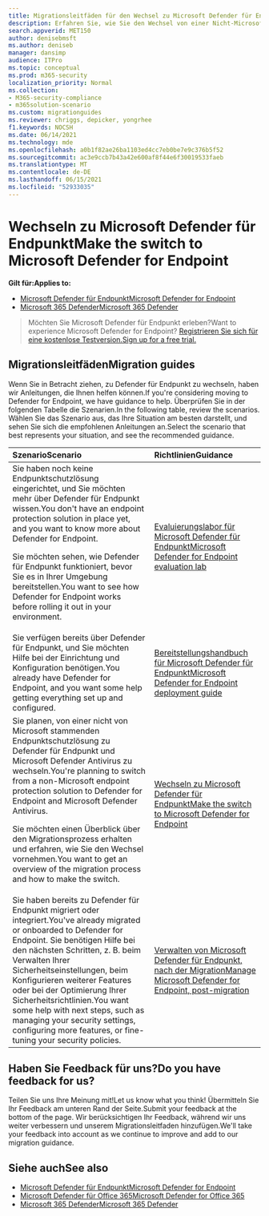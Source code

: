 ```yaml
---
title: Migrationsleitfäden für den Wechsel zu Microsoft Defender für Endpunkt
description: Erfahren Sie, wie Sie den Wechsel von einer Nicht-Microsoft 365 Defender-Lösung zu Microsoft Defender für Endpunkt vornehmen.
search.appverid: MET150
author: denisebmsft
ms.author: deniseb
manager: dansimp
audience: ITPro
ms.topic: conceptual
ms.prod: m365-security
localization_priority: Normal
ms.collection:
- M365-security-compliance
- m365solution-scenario
ms.custom: migrationguides
ms.reviewer: chriggs, depicker, yongrhee
f1.keywords: NOCSH
ms.date: 06/14/2021
ms.technology: mde
ms.openlocfilehash: a0b1f82ae26ba1103ed4cc7eb0be7e9c376b5f52
ms.sourcegitcommit: ac3e9ccb7b43a42e600af8f44e6f30019533faeb
ms.translationtype: MT
ms.contentlocale: de-DE
ms.lasthandoff: 06/15/2021
ms.locfileid: "52933035"
---
```

# <a name="make-the-switch-to-microsoft-defender-for-endpoint"></a><span data-ttu-id="4f44b-103">Wechseln zu Microsoft Defender für Endpunkt</span><span class="sxs-lookup"><span data-stu-id="4f44b-103">Make the switch to Microsoft Defender for Endpoint</span></span>

<span data-ttu-id="4f44b-104">**Gilt für:**</span><span class="sxs-lookup"><span data-stu-id="4f44b-104">**Applies to:**</span></span>
- [<span data-ttu-id="4f44b-105">Microsoft Defender für Endpunkt</span><span class="sxs-lookup"><span data-stu-id="4f44b-105">Microsoft Defender for Endpoint</span></span>](https://go.microsoft.com/fwlink/p/?linkid=2154037)
- [<span data-ttu-id="4f44b-106">Microsoft 365 Defender</span><span class="sxs-lookup"><span data-stu-id="4f44b-106">Microsoft 365 Defender</span></span>](https://go.microsoft.com/fwlink/?linkid=2118804)

> <span data-ttu-id="4f44b-107">Möchten Sie Microsoft Defender für Endpunkt erleben?</span><span class="sxs-lookup"><span data-stu-id="4f44b-107">Want to experience Microsoft Defender for Endpoint?</span></span> [<span data-ttu-id="4f44b-108">Registrieren Sie sich für eine kostenlose Testversion.</span><span class="sxs-lookup"><span data-stu-id="4f44b-108">Sign up for a free trial.</span></span>](https://www.microsoft.com/microsoft-365/windows/microsoft-defender-atp?ocid=docs-wdatp-exposedapis-abovefoldlink)

## <a name="migration-guides"></a><span data-ttu-id="4f44b-109">Migrationsleitfäden</span><span class="sxs-lookup"><span data-stu-id="4f44b-109">Migration guides</span></span>

<span data-ttu-id="4f44b-110">Wenn Sie in Betracht ziehen, zu Defender für Endpunkt zu wechseln, haben wir Anleitungen, die Ihnen helfen können.</span><span class="sxs-lookup"><span data-stu-id="4f44b-110">If you're considering moving to Defender for Endpoint, we have guidance to help.</span></span> <span data-ttu-id="4f44b-111">Überprüfen Sie in der folgenden Tabelle die Szenarien.</span><span class="sxs-lookup"><span data-stu-id="4f44b-111">In the following table, review the scenarios.</span></span> <span data-ttu-id="4f44b-112">Wählen Sie das Szenario aus, das Ihre Situation am besten darstellt, und sehen Sie sich die empfohlenen Anleitungen an.</span><span class="sxs-lookup"><span data-stu-id="4f44b-112">Select the scenario that best represents your situation, and see the recommended guidance.</span></span>

| <span data-ttu-id="4f44b-113">Szenario</span><span class="sxs-lookup"><span data-stu-id="4f44b-113">Scenario</span></span> | <span data-ttu-id="4f44b-114">Richtlinien</span><span class="sxs-lookup"><span data-stu-id="4f44b-114">Guidance</span></span> |
|:----|:----|
| <span data-ttu-id="4f44b-115">Sie haben noch keine Endpunktschutzlösung eingerichtet, und Sie möchten mehr über Defender für Endpunkt wissen.</span><span class="sxs-lookup"><span data-stu-id="4f44b-115">You don't have an endpoint protection solution in place yet, and you want to know more about Defender for Endpoint.</span></span> <p> <span data-ttu-id="4f44b-116">Sie möchten sehen, wie Defender für Endpunkt funktioniert, bevor Sie es in Ihrer Umgebung bereitstellen.</span><span class="sxs-lookup"><span data-stu-id="4f44b-116">You want to see how Defender for Endpoint works before rolling it out in your environment.</span></span>  | [<span data-ttu-id="4f44b-117">Evaluierungslabor für Microsoft Defender für Endpunkt</span><span class="sxs-lookup"><span data-stu-id="4f44b-117">Microsoft Defender for Endpoint evaluation lab</span></span>](evaluation-lab.md)   |
| <span data-ttu-id="4f44b-118">Sie verfügen bereits über Defender für Endpunkt, und Sie möchten Hilfe bei der Einrichtung und Konfiguration benötigen.</span><span class="sxs-lookup"><span data-stu-id="4f44b-118">You already have Defender for Endpoint, and you want some help getting everything set up and configured.</span></span>  | [<span data-ttu-id="4f44b-119">Bereitstellungshandbuch für Microsoft Defender für Endpunkt</span><span class="sxs-lookup"><span data-stu-id="4f44b-119">Microsoft Defender for Endpoint deployment guide</span></span>](deployment-phases.md)  |
| <span data-ttu-id="4f44b-120">Sie planen, von einer nicht von Microsoft stammenden Endpunktschutzlösung zu Defender für Endpunkt und Microsoft Defender Antivirus zu wechseln.</span><span class="sxs-lookup"><span data-stu-id="4f44b-120">You're planning to switch from a non-Microsoft endpoint protection solution to Defender for Endpoint and Microsoft Defender Antivirus.</span></span> <p> <span data-ttu-id="4f44b-121">Sie möchten einen Überblick über den Migrationsprozess erhalten und erfahren, wie Sie den Wechsel vornehmen.</span><span class="sxs-lookup"><span data-stu-id="4f44b-121">You want to get an overview of the migration process and how to make the switch.</span></span> |[<span data-ttu-id="4f44b-122">Wechseln zu Microsoft Defender für Endpunkt</span><span class="sxs-lookup"><span data-stu-id="4f44b-122">Make the switch to Microsoft Defender for Endpoint</span></span>](switch-to-microsoft-defender-migration.md)   |
| <span data-ttu-id="4f44b-123">Sie haben bereits zu Defender für Endpunkt migriert oder integriert.</span><span class="sxs-lookup"><span data-stu-id="4f44b-123">You've already migrated or onboarded to Defender for Endpoint.</span></span> <span data-ttu-id="4f44b-124">Sie benötigen Hilfe bei den nächsten Schritten, z. B. beim Verwalten Ihrer Sicherheitseinstellungen, beim Konfigurieren weiterer Features oder bei der Optimierung Ihrer Sicherheitsrichtlinien.</span><span class="sxs-lookup"><span data-stu-id="4f44b-124">You want some help with next steps, such as managing your security settings, configuring more features, or fine-tuning your security policies.</span></span> | [<span data-ttu-id="4f44b-125">Verwalten von Microsoft Defender für Endpunkt, nach der Migration</span><span class="sxs-lookup"><span data-stu-id="4f44b-125">Manage Microsoft Defender for Endpoint, post-migration</span></span>](manage-atp-post-migration.md) |


## <a name="do-you-have-feedback-for-us"></a><span data-ttu-id="4f44b-126">Haben Sie Feedback für uns?</span><span class="sxs-lookup"><span data-stu-id="4f44b-126">Do you have feedback for us?</span></span>

<span data-ttu-id="4f44b-127">Teilen Sie uns Ihre Meinung mit!</span><span class="sxs-lookup"><span data-stu-id="4f44b-127">Let us know what you think!</span></span> <span data-ttu-id="4f44b-128">Übermitteln Sie Ihr Feedback am unteren Rand der Seite.</span><span class="sxs-lookup"><span data-stu-id="4f44b-128">Submit your feedback at the bottom of the page.</span></span> <span data-ttu-id="4f44b-129">Wir berücksichtigen Ihr Feedback, während wir uns weiter verbessern und unserem Migrationsleitfaden hinzufügen.</span><span class="sxs-lookup"><span data-stu-id="4f44b-129">We'll take your feedback into account as we continue to improve and add to our migration guidance.</span></span>

## <a name="see-also"></a><span data-ttu-id="4f44b-130">Siehe auch</span><span class="sxs-lookup"><span data-stu-id="4f44b-130">See also</span></span>

- [<span data-ttu-id="4f44b-131">Microsoft Defender für Endpunkt</span><span class="sxs-lookup"><span data-stu-id="4f44b-131">Microsoft Defender for Endpoint</span></span>](/windows/security/threat-protection)
- [<span data-ttu-id="4f44b-132">Microsoft Defender für Office 365</span><span class="sxs-lookup"><span data-stu-id="4f44b-132">Microsoft Defender for Office 365</span></span>](/microsoft-365/security/office-365-security/office-365-atp)
- [<span data-ttu-id="4f44b-133">Microsoft 365 Defender</span><span class="sxs-lookup"><span data-stu-id="4f44b-133">Microsoft 365 Defender</span></span>](/microsoft-365/security/defender/microsoft-threat-protection?) 
